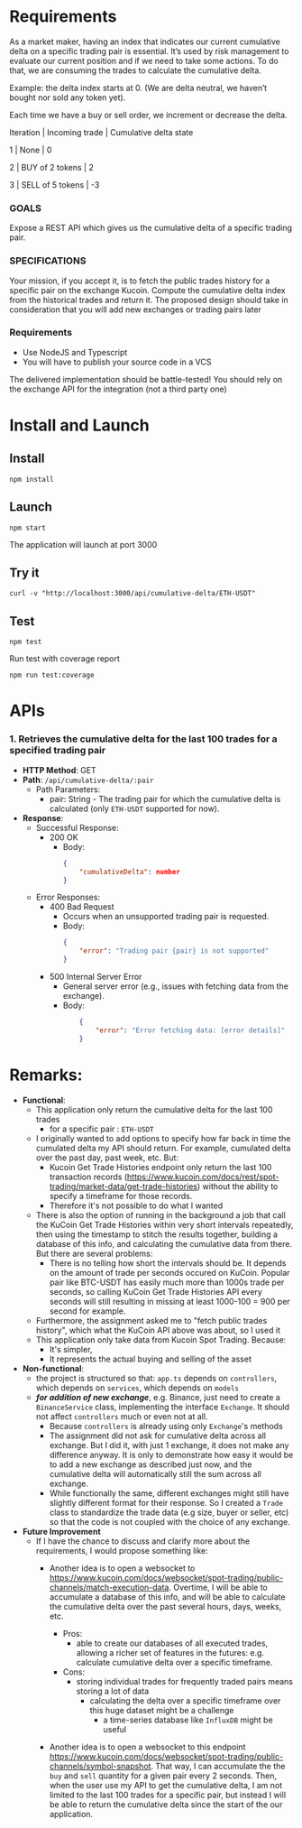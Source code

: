 # Requirements
As a market maker, having an index that indicates our current cumulative delta on a specific trading pair is essential. It’s used by risk management to evaluate our current position and if we need to take some actions.
To do that, we are consuming the trades to calculate the cumulative delta.

Example: the delta index starts at 0. (We are delta neutral, we haven’t bought nor sold any token yet).

Each time we have a buy or sell order, we increment or decrease the delta.


Iteration |  Incoming trade  | Cumulative delta state

1         |          None    |  0

2         | BUY of 2 tokens  |  2

3         | SELL of 5 tokens | -3


### GOALS

Expose a REST API which gives us the cumulative delta of a specific trading pair.

### SPECIFICATIONS

Your mission, if you accept it, is to fetch the public trades history for a specific pair on the exchange Kucoin. Compute the cumulative delta index from the historical trades and return it.
The proposed design should take in consideration that you will add new exchanges or trading pairs later

### Requirements

- Use NodeJS and Typescript
- You will have to publish your source code in a VCS

The delivered implementation should be battle-tested!
You should rely on the exchange API for the integration (not a third party one)

# Install and Launch
## Install
```
npm install
```
## Launch
```
npm start
```
The application will launch at port 3000
## Try it
```
curl -v "http://localhost:3000/api/cumulative-delta/ETH-USDT"
```
## Test
```
npm test
```

Run test with coverage report
```
npm run test:coverage
```

# APIs

### 1. Retrieves the cumulative delta for the last 100 trades for a specified trading pair

- **HTTP Method**: GET
- **Path**: `/api/cumulative-delta/:pair`
    - Path Parameters:
        - pair: String - The trading pair for which the cumulative delta is calculated (only `ETH-USDT` supported for now).
- **Response**:
    - Successful Response:
        - 200 OK
            - Body:
                ```json
                {
                    "cumulativeDelta": number
                }
                ```
    - Error Responses:
        - 400 Bad Request
            - Occurs when an unsupported trading pair is requested.
            - Body:
                ```json
                {
                    "error": "Trading pair {pair} is not supported"
                }
                ```
        - 500 Internal Server Error
            - General server error (e.g., issues with fetching data from the exchange).
            - Body:
                ```json
                    {
                        "error": "Error fetching data: [error details]"
                    }
                ```

# Remarks:
- **Functional**:
    - This application only return the cumulative delta for the last 100 trades
        - for a specific pair : `ETH-USDT`
    - I originally wanted to add options to specify how far back in time the cumulated delta my API should return. For example, cumulated delta over the past day, past week, etc. But:
        - Kucoin Get Trade Histories endpoint only return the last 100 transaction records (https://www.kucoin.com/docs/rest/spot-trading/market-data/get-trade-histories) without the ability to specify a timeframe for those records.
        - Therefore it's not possible to do what I wanted
    - There is also the option of running in the background a job that call the KuCoin Get Trade Histories within very short intervals repeatedly, then using the timestamp to stitch the results together, building a database of this info, and calculating the cumulative data from there. But there are several problems:
        - There is no telling how short the intervals should be. It depends on the amount of trade per seconds occured on KuCoin. Popular pair like BTC-USDT has easily much more than 1000s trade per seconds, so calling KuCoin Get Trade Histories API every seconds will still resulting in missing at least 1000-100 = 900 per second for example.
    - Furthermore, the assignment asked me to "fetch public trades history", which what the KuCoin API above was about, so I used it
    - This application only take data from Kucoin Spot Trading. Because:
        - It's simpler,
        - It represents the actual buying and selling of the asset
- **Non-functional**:
    - the project is structured so that: `app.ts` depends on `controllers`, which depends on `services`, which depends on `models`
    - ***for addition of new exchange***, e.g. Binance, just need to create a `BinanceService` class, implementing the interface `Exchange`. It should not affect `controllers` much or even not at all.
        - Because `controllers` is already using only `Exchange`'s methods
        - The assignment did not ask for cumulative delta across all exchange. But I did it, with just 1 exchange, it does not make any difference anyway. It is only to demonstrate how easy it would be to add a new exchange as described just now, and the cumulative delta will automatically still the sum across all exchange.
        - While functionally the same, different exchanges might still have slightly different format for their response. So I created a `Trade` class to standardize the trade data (e.g size, buyer or seller, etc) so that the code is not coupled with the choice of any exchange.
- **Future Improvement**
    - If I have the chance to discuss and clarify more about the requirements, I would propose something like:
        - Another idea is to open a websocket to https://www.kucoin.com/docs/websocket/spot-trading/public-channels/match-execution-data. Overtime, I will be able to accumulate a database of this info, and will be able to calculate the cumulative delta over the past several hours, days, weeks, etc.
            - Pros:
                - able to create our databases of all executed trades, allowing a richer set of features in the futures: e.g. calculate cumulative delta over a specific timeframe.
            - Cons:
                - storing individual trades for frequently traded pairs means storing a lot of data
                    - calculating the delta over a specific timeframe over this huge dataset might be a challenge
                        - a time-series database like `InfluxDB` might be useful

        - Another idea is to open a websocket to this endpoint https://www.kucoin.com/docs/websocket/spot-trading/public-channels/symbol-snapshot. That way, I can accumulate the the `buy` and `sell` quantity for a given pair every 2 seconds. Then, when the user use my API to get the cumulative delta, I am not limited to the last 100 trades for a specific pair, but instead I will be able to return the cumulative delta since the start of the our application.